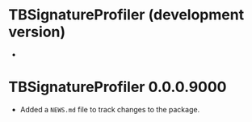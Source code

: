 # TBSignatureProfiler (development version)

* 

# TBSignatureProfiler 0.0.0.9000

* Added a `NEWS.md` file to track changes to the package.

